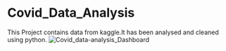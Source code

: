# Covid_Data_Analysis
This Project contains data from kaggle.It has been analysed and cleaned using python.
![Covid_data-analysis_Dashboard](https://user-images.githubusercontent.com/87432844/178147913-d2d78c4e-b218-4260-a0c3-33893debda28.png)
